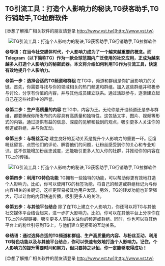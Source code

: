 ## **TG引流工具：打造个人影响力的秘诀,TG获客助手,TG行销助手,TG拉群软件**

[😍想了解推广相关软件的朋友请登录 http://www.vst.tw](http://www.vst.tw)

 <center><img src="https://vst.tw/MP4/tuiguang/png/1.png" alt="TG引流工具：打造个人影响力的秘诀,TG获客助手,TG行销助手,TG拉群软件"></center>

**😄导语：在当今社交媒体时代，个人影响力成为了一个越来越重要的概念。而Telegram（以下简称TG）作为一款全球范围内广泛使用的社交应用，正成为越来越多人打造个人影响力的秘密武器。本文将介绍如何利用TG作为引流工具，快速有效地提升个人影响力。**

**😄第一步：选择合适的TG频道和群组**
在TG中，频道和群组是你扩展影响力的关键。首先，你需要寻找与你的领域相关的热门频道和群组。加入这些群组并积极参与讨论，分享有价值的内容，并与其他成员建立联系。通过活跃参与，逐渐建立起自己在这些社群中的声誉。

**😄第二步：生产高质量的内容**
在TG中，内容为王。无论你是开设频道还是参与群组，都要确保你所发布的内容具有高质量和独特性。这包括文字、图片、视频等形式的内容。通过提供有益的信息、深度的见解和独到的观点，吸引更多人关注你的频道或群组，并与你互动。

**😄第三步：与粉丝互动**
建立良好的互动关系是提升个人影响力的重要一环。回复粉丝留言、点赞他们的评论、解答他们的问题，让粉丝感受到你的关心和专业知识。这不仅能增加粉丝忠诚度，还能吸引更多人加入你的社群，并推动你的内容在TG上的传播。

 <center><img src="https://vst.tw/MP4/tuiguang/png/8.png" alt="TG引流工具：打造个人影响力的秘诀,TG获客助手,TG行销助手,TG拉群软件"></center>

**😄第四步：利用TG特色功能**
TG拥有一些独特的功能，可以帮助你更有效地打造个人影响力。比如，你可以使用TG的标签功能，将自己的频道或群组标记为与你内容相关的关键词，这样更容易被其他用户发现。另外，TG的转发功能也非常强大，可以让你的内容快速传播，吸引更多人的关注。

**😄第五步：与其他平台结合**
除了在TG上建立个人影响力，你还可以将TG与其他社交媒体平台结合起来，进一步扩大影响力。比如，你可以在其他平台上分享你在TG上的内容链接，吸引更多人前往关注你的频道或群组。同时，你也可以将其他平台上的粉丝引导到TG上，与他们建立更紧密的互动关系。

**😄结语：通过选择合适的TG频道和群组、生产高质量的内容、与粉丝互动、利用TG特色功能以及与其他平台结合，你可以快速有效地打造个人影响力。记住，个人影响力的提升需要时间和努力，但只要持之以恒，你一定能够取得成功！**

[😍想了解推广相关软件的朋友请登录 http://www.vst.tw](http://www.vst.tw)



